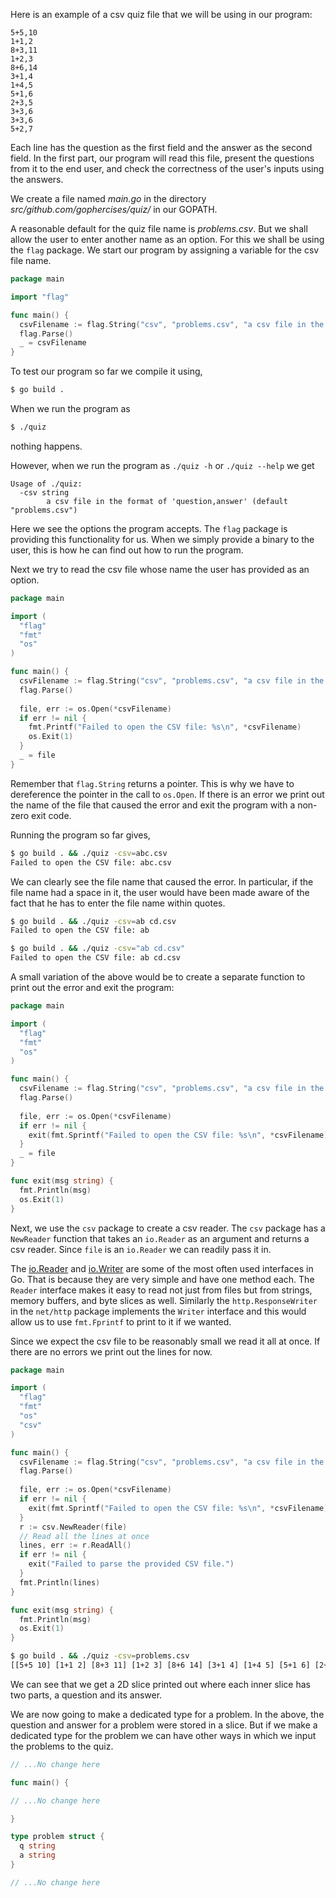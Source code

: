 Here is an example of a csv quiz file that we will be using in our program:

```csv
5+5,10
1+1,2
8+3,11
1+2,3
8+6,14
3+1,4
1+4,5
5+1,6
2+3,5
3+3,6
3+3,6
5+2,7
```

Each line has the question as the first field and the answer as the second field. In the first part, our program will read this file, present the questions from it to the end user, and check the correctness of the user's inputs using the answers.

We create a file named *main.go* in the directory *src/github.com/gophercises/quiz/* in our GOPATH.

A reasonable default for the quiz file name is *problems.csv*. But we shall allow the user to enter another name as an option. For this we shall be using the `flag` package. We start our program by assigning a variable for the csv file name.


```Go
package main

import "flag"

func main() {
  csvFilename := flag.String("csv", "problems.csv", "a csv file in the format of 'question,answer'")
  flag.Parse()
  _ = csvFilename
}
```

To test our program so far we compile it using,
```bash
$ go build .
```
When we run the program as
```bash
$ ./quiz
```
nothing happens.

However, when we run the program as `./quiz -h` or `./quiz --help` we get
```
Usage of ./quiz:
  -csv string
        a csv file in the format of 'question,answer' (default "problems.csv")
```

Here we see the options the program accepts. The `flag` package is providing this functionality for us. When we simply provide a binary to the user, this is how he can find out how to run the program.

Next we try to read the csv file whose name the user has provided as an option.
```Go
package main

import (
  "flag"
  "fmt"
  "os"
)

func main() {
  csvFilename := flag.String("csv", "problems.csv", "a csv file in the format of 'question,answer'")
  flag.Parse()
  
  file, err := os.Open(*csvFilename)
  if err != nil {
    fmt.Printf("Failed to open the CSV file: %s\n", *csvFilename)
    os.Exit(1)
  }
  _ = file
}
```
Remember that `flag.String` returns a pointer. This is why we have to dereference the pointer in the call to `os.Open`. If there is an  error we print out the name of the file that caused the error and exit the program with a non-zero exit code.

Running the program so far gives,
```bash
$ go build . && ./quiz -csv=abc.csv
Failed to open the CSV file: abc.csv
```

We can clearly see the file name that caused the error. In particular, if the file name had a space in it, the user would have been made aware of the fact that he has to enter the file name within quotes.

```bash
$ go build . && ./quiz -csv=ab cd.csv
Failed to open the CSV file: ab
```

```bash
$ go build . && ./quiz -csv="ab cd.csv"
Failed to open the CSV file: ab cd.csv
```

A small variation of the above would be to create a separate function to print out the error and exit the program:

```Go
package main

import (
  "flag"
  "fmt"
  "os"
)

func main() {
  csvFilename := flag.String("csv", "problems.csv", "a csv file in the format of 'question,answer'")
  flag.Parse()
  
  file, err := os.Open(*csvFilename)
  if err != nil {
    exit(fmt.Sprintf("Failed to open the CSV file: %s\n", *csvFilename))
  }
  _ = file
}

func exit(msg string) {
  fmt.Println(msg)
  os.Exit(1)
}
```

Next, we use the `csv` package to create a csv reader. The `csv` package has a `NewReader` function that takes an `io.Reader` as an argument and returns a csv reader. Since `file` is an `io.Reader` we can readily pass it in.

The [io.Reader](https://golang.org/pkg/io/#Reader) and [io.Writer](https://golang.org/pkg/io/#Writer) are some of the most often used interfaces in Go. That is because they are very simple and have one method each. The `Reader` interface makes it easy to read not just from files but from strings, memory buffers, and byte slices as well. Similarly the `http.ResponseWriter` in the `net/http` package implements the `Writer` interface and this would allow us to use `fmt.Fprintf` to print to it if we wanted.

Since we expect the csv file to be reasonably small we read it all at once. If there are no errors we print out the lines for now.

```Go
package main

import (
  "flag"
  "fmt"
  "os"
  "csv"
)

func main() {
  csvFilename := flag.String("csv", "problems.csv", "a csv file in the format of 'question,answer'")
  flag.Parse()
  
  file, err := os.Open(*csvFilename)
  if err != nil {
    exit(fmt.Sprintf("Failed to open the CSV file: %s\n", *csvFilename))
  }
  r := csv.NewReader(file)
  // Read all the lines at once
  lines, err := r.ReadAll()
  if err != nil {
    exit("Failed to parse the provided CSV file.")
  }
  fmt.Println(lines)
}

func exit(msg string) {
  fmt.Println(msg)
  os.Exit(1)
}
```
```bash
$ go build . && ./quiz -csv=problems.csv
[[5+5 10] [1+1 2] [8+3 11] [1+2 3] [8+6 14] [3+1 4] [1+4 5] [5+1 6] [2+3 5] [3+3 6] [2+4 6] [5+2 7]]
```

We can see that we get a 2D slice printed out where each inner slice has two parts, a question and its answer.

We are now going to make a dedicated type for a problem. In the above, the question and answer for a problem were stored in a slice. But if we make a dedicated type for the problem we can have other ways in which we input the problems to the quiz.

```Go
// ...No change here

func main() {

// ...No change here

}

type problem struct {
  q string
  a string
}

// ...No change here
```

